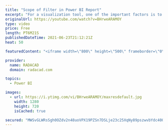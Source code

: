 ```yaml
---
title: "Scope of Filter in Power BI Report"
excerpt: "For a visualization tool, one of the important factors is to filter the data for a specific reporting requirement. Power BI gives you this ability by the Filters pane in the visualization. There are, however, three scopes of filtering, which you need to be aware of. In this short article and video, I"
originalUrl: https://youtube.com/watch?v=BHrweARAMOY
type: video
price: Free
length: PT6M21S
publishedDateTime: 2021-06-23T21:12:21Z
heat: 50

featuredContent: "<iframe width=\"800\" height=\"500\" frameborder=\"0\" src=\"https://www.youtube.com/embed/BHrweARAMOY\" allow=\"accelerometer; autoplay; encrypted-media; gyroscope; picture-in-picture\" allowfullscreen></iframe>"

provider:
  name: RADACAD
  domain: radacad.com

topics:
  - Power BI

images:
  - url: https://i.ytimg.com/vi/BHrweARAMOY/maxresdefault.jpg
    width: 1280
    height: 720
    isCached: true

secured: "MWSvGLWRsSgh0OZdv2n48uoVPX19PZSn7DSLje23c25XqNy89pszwvbYdc40Q8XGNwbO1XZe33b0jGhytWXOrGWISPuWNmLmXb+w9oIOH2Kl8xBFNJZcD1TT8VhGFrnnF50u2KULg02jQjV9XxN8wcb3pUzw/2ml68KO0KAjyEUudC6c/777zYeNn+rXEL+aTwR1CskUmKjPwIoECmRo1vHlvM29hofWa9fEvNUkgmpToiBUxm+5l748Lny9i8wsZ1hauqGOJq0RkJC+i2Hb8MMHCa+5mnoT8qK0UwKigL/cs/dFhhxiSeT81zSjqbAxle4OVZaKvsW4/GGQ3vA2XgJeTdJXPm2UV84D2Chlra5xtkFqqkxgou4BcGdkfokbCI/1kkqWB6cTG/Jc5On32oQQHV6d4AoKH4keeDeTw6I=;6/tSKB76jrkX+ltz18bmrw=="
---
```


